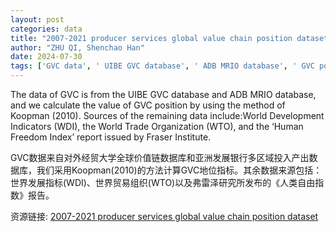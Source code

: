 ```yaml
---
layout: post
categories: data
title: "2007-2021 producer services global value chain position dataset"
author: "ZHU QI, Shenchao Han"
date: 2024-07-30
tags: ['GVC data', ' UIBE GVC database', ' ADB MRIO database', ' GVC position', ' Koopman (2010)', ' World Development Indicators', ' WDI', ' World Trade Organization', ' WTO', ' Human Freedom Index', ' Fraser Institute']
---
```


The data of GVC is from the UIBE GVC database and ADB MRIO database, and we calculate the value of GVC position by using the method of Koopman (2010). Sources of the remaining data include:World Development Indicators (WDI), the World Trade Organization (WTO), and the ‘Human Freedom Index’ report issued by Fraser Institute.

GVC数据来自对外经贸大学全球价值链数据库和亚洲发展银行多区域投入产出数据库，我们采用Koopman(2010)的方法计算GVC地位指标。其余数据来源包括：世界发展指标(WDI)、世界贸易组织(WTO)以及弗雷泽研究所发布的《人类自由指数》报告。

资源链接: [2007-2021 producer services global value chain position dataset](https://doi.org/10.57760/sciencedb.09628)
